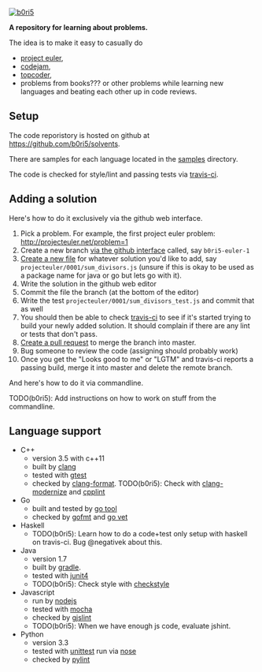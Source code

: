  [![b0ri5](https://circleci.com/gh/b0ri5/solvents.svg?style=svg)](https://circleci.com/gh/b0ri5/solvents)

**A repository for learning about problems.**

The idea is to make it easy to casually do
  * [project euler](http://projecteuler.net),
  * [codejam](https://code.google.com/codejam), 
  * [topcoder](http://www.topcoder.com), 
  * problems from books???
or other problems while learning new languages and beating each other up in code reviews.

## Setup ##

The code reporistory is hosted on github at https://github.com/b0ri5/solvents.

There are samples for each language located in the [samples](samples) directory.

The code is checked for style/lint and passing tests via [travis-ci](https://travis-ci.org/b0ri5/solvents).

## Adding a solution ##

Here's how to do it exclusively via the github web interface.

1. Pick a problem. For example, the first project euler problem: http://projecteuler.net/problem=1
2. Create a new branch [via the github interface](https://github.com/blog/1377-create-and-delete-branches) called, say `b0ri5-euler-1`
3. [Create a new file](https://github.com/blog/1327-creating-files-on-github) for whatever solution you'd like to add, say `projecteuler/0001/sum_divisors.js` (unsure if this is okay to be used as a package name for java or go but lets go with it).
4. Write the solution in the github web editor
5. Commit the file the branch (at the bottom of the editor)
5. Write the test `projecteuler/0001/sum_divisors_test.js` and commit that as well
6. You should then be able to check [travis-ci](https://travis-ci.org/b0ri5/solvents) to see if it's started trying to build your newly added solution. It should complain if there are any lint or tests that don't pass.
7. [Create a pull request](https://help.github.com/articles/creating-a-pull-request) to merge the branch into master.
8. Bug someone to review the code (assigning should probably work)
9. Once you get the "Looks good to me" or "LGTM" and travis-ci reports a passing build, merge it into master and delete the remote branch.

And here's how to do it via commandline.

TODO(b0ri5): Add instructions on how to work on stuff from the commandline.

## Language support ##

* C++
  * version 3.5 with c++11
  * built by [clang](http://clang.llvm.org)
  * tested with [gtest](https://code.google.com/p/googletest/)
  * checked by [clang-format](http://clang.llvm.org/docs/ClangFormat.html). TODO(b0ri5): Check with [clang-modernize](http://clang.llvm.org/extra/clang-modernize.html) and [cpplint](http://google-styleguide.googlecode.com/svn/trunk/cpplint/cpplint.py)
* Go
  * built and tested by [go tool](http://golang.org/cmd/go/)
  * checked by [gofmt](http://golang.org/cmd/gofmt/) and [go vet](http://godoc.org/code.google.com/p/go.tools/cmd/vet)
* Haskell
  * TODO(b0ri5): Learn how to do a code+test only setup with haskell on travis-ci. Bug @negativek about this.
* Java
  * version 1.7
  * built by [gradle](http://www.gradle.org/).
  * tested with [junit4](http://junit.org/)
  * TODO(b0ri5): Check style with [checkstyle](http://checkstyle.sourceforge.net/)
* Javascript
  * run by [nodejs](http://nodejs.org/)
  * tested with [mocha](http://visionmedia.github.io/mocha/)
  * checked by [gjslint](https://developers.google.com/closure/utilities)
  * TODO(b0ri5): When we have enough js code, evaluate jshint.
* Python
  * version 3.3
  * tested with [unittest](http://docs.python.org/3.3/library/unittest.html) run via [nose](http://nose.readthedocs.org/en/latest/)
  * checked by [pylint](http://www.pylint.org/)


